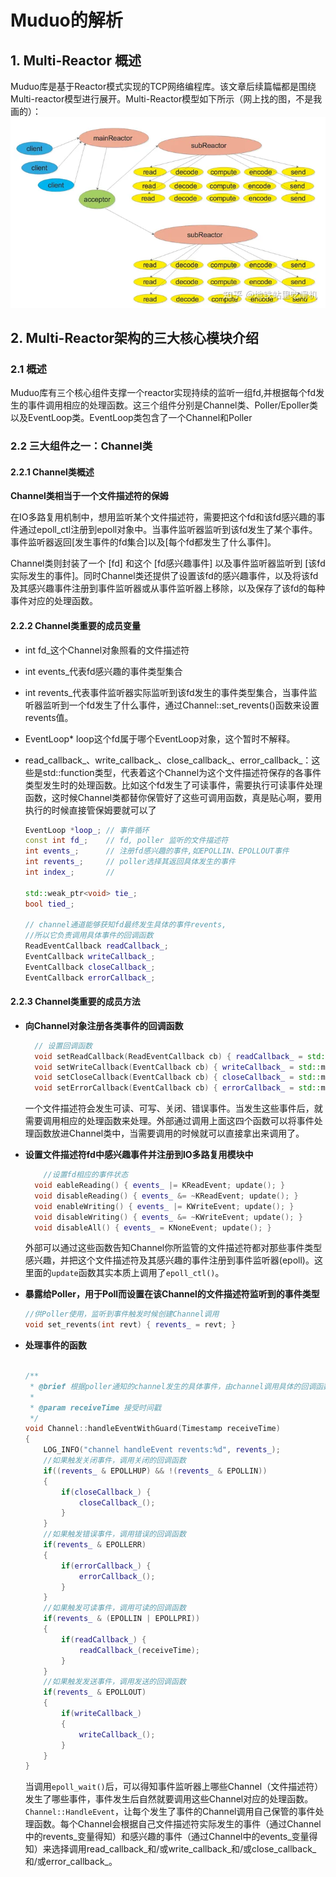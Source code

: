 # Muduo的解析

## 1. Multi-Reactor 概述

Muduo库是基于Reactor模式实现的TCP网络编程库。该文章后续篇幅都是围绕Multi-reactor模型进行展开。Multi-Reactor模型如下所示（网上找的图，不是我画的）：
![tupian](img/Multi-reactor.webp)

## 2. Multi-Reactor架构的三大核心模块介绍

### 2.1 概述

Muduo库有三个核心组件支撑一个reactor实现持续的监听一组fd,并根据每个fd发生的事件调用相应的处理函数。这三个组件分别是Channel类、Poller/Epoller类以及EventLoop类。EventLoop类包含了一个Channel和Poller

### 2.2 三大组件之一：Channel类

#### 2.2.1 Channel类概述

**Channel类相当于一个文件描述符的保姆**

在IO多路复用机制中，想用监听某个文件描述符，需要把这个fd和该fd感兴趣的事件通过epoll_ctl注册到epoll对象中。当事件监听器监听到该fd发生了某个事件。事件监听器返回[发生事件的fd集合]以及[每个fd都发生了什么事件]。

Channel类则封装了一个 [fd] 和这个 [fd感兴趣事件] 以及事件监听器监听到 [该fd实际发生的事件]。同时Channel类还提供了设置该fd的感兴趣事件，以及将该fd及其感兴趣事件注册到事件监听器或从事件监听器上移除，以及保存了该fd的每种事件对应的处理函数。

#### 2.2.2 Channel类重要的成员变量

- int fd_这个Channel对象照看的文件描述符
- int events_代表fd感兴趣的事件类型集合
- int revents_代表事件监听器实际监听到该fd发生的事件类型集合，当事件监听器监听到一个fd发生了什么事件，通过Channel::set_revents()函数来设置revents值。
- EventLoop* loop这个fd属于哪个EventLoop对象，这个暂时不解释。
- read_callback_、write_callback_、close_callback_、error_callback_：这些是std::function类型，代表着这个Channel为这个文件描述符保存的各事件类型发生时的处理函数。比如这个fd发生了可读事件，需要执行可读事件处理函数，这时候Channel类都替你保管好了这些可调用函数，真是贴心啊，要用执行的时候直接管保姆要就可以了

    ```cpp
    EventLoop *loop_; // 事件循环
    const int fd_;    // fd, poller 监听的文件描述符
    int events_;      // 注册fd感兴趣的事件,如EPOLLIN、EPOLLOUT事件
    int revents_;     // poller选择其返回具体发生的事件
    int index_;       //

    std::weak_ptr<void> tie_;
    bool tied_;

    // channel通道能够获知fd最终发生具体的事件revents,
    //所以它负责调用具体事件的回调函数
    ReadEventCallback readCallback_;
    EventCallback writeCallback_;
    EventCallback closeCallback_;
    EventCallback errorCallback_;
    ```

#### 2.2.3 Channel类重要的成员方法

- **向Channel对象注册各类事件的回调函数**

  ```cpp
    // 设置回调函数
    void setReadCallback(ReadEventCallback cb) { readCallback_ = std::move(cb); }
    void setWriteCallback(EventCallback cb) { writeCallback_ = std::move(cb); }
    void setCloseCallback(EventCallback cb) { closeCallback_ = std::move(cb); }
    void setErrorCallback(EventCallback cb) { errorCallback_ = std::move(cb); }
  ```

  一个文件描述符会发生可读、可写、关闭、错误事件。当发生这些事件后，就需要调用相应的处理函数来处理。外部通过调用上面这四个函数可以将事件处理函数放进Channel类中，当需要调用的时候就可以直接拿出来调用了。

- **设置文件描述符fd中感兴趣事件并注册到IO多路复用模块中**

  ```cpp
      //设置fd相应的事件状态
    void eableReading() { events_ |= KReadEvent; update(); }
    void disableReading() { events_ &= ~KReadEvent; update(); }
    void enableWriting() { events_ |= KWriteEvent; update(); }
    void disableWriting() { events_ &= ~KWriteEvent; update(); }
    void disableAll() { events_ = KNoneEvent; update(); }
    ```

    外部可以通过这些函数告知Channel你所监管的文件描述符都对那些事件类型感兴趣，并把这个文件描述符及其感兴趣的事件注册到事件监听器(epoll)。这里面的```update```函数其实本质上调用了```epoll_ctl()```。

- **暴露给Poller，用于Poll而设置在该Channel的文件描述符监听到的事件类型**
  
    ```cpp
    //供Poller使用，监听到事件触发时候创建Channel调用
    void set_revents(int revt) { revents_ = revt; }
    ```

- **处理事件的函数**

    ```cpp

    /**
     * @brief 根据poller通知的channel发生的具体事件，由channel调用具体的回调函数
     * 
     * @param receiveTime 接受时间戳
     */
    void Channel::handleEventWithGuard(Timestamp receiveTime)
    {
        LOG_INFO("channel handleEvent revents:%d", revents_);
        //如果触发关闭事件，调用关闭的回调函数
        if((revents_ & EPOLLHUP) && !(revents_ & EPOLLIN)) 
        {
            if(closeCallback_) {
                closeCallback_();
            }
        }
        //如果触发错误事件，调用错误的回调函数
        if(revents_ & EPOLLERR)
        {
            if(errorCallback_) {
                errorCallback_();
            }
        }
        //如果触发可读事件，调用可读的回调函数
        if(revents_ & (EPOLLIN | EPOLLPRI))
        {
            if(readCallback_) {
                readCallback_(receiveTime);
            }
        }
        //如果触发发送事件，调用发送的回调函数
        if(revents_ & EPOLLOUT)
        {
            if(writeCallback_)
            {
                writeCallback_();
            }
        }
    }
    ```

    当调用```epoll_wait()```后，可以得知事件监听器上哪些Channel（文件描述符）发生了哪些事件，事件发生后自然就要调用这些Channel对应的处理函数。 ```Channel::HandleEvent```，让每个发生了事件的Channel调用自己保管的事件处理函数。每个Channel会根据自己文件描述符实际发生的事件（通过Channel中的revents_变量得知）和感兴趣的事件（通过Channel中的events_变量得知）来选择调用read_callback_和/或write_callback_和/或close_callback_和/或error_callback_。
